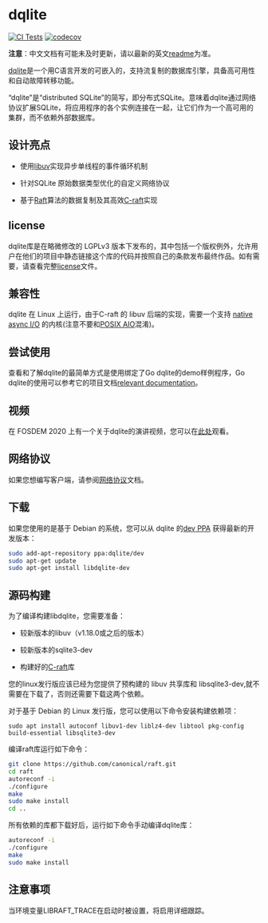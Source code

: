 
# dqlite 

[![CI Tests](https://github.com/canonical/dqlite/actions/workflows/build-and-test.yml/badge.svg)](https://github.com/canonical/dqlite/actions/workflows/build-and-test.yml) [![codecov](https://codecov.io/gh/canonical/dqlite/branch/main/graph/badge.svg)](https://codecov.io/gh/canonical/dqlite)

**注意**：中文文档有可能未及时更新，请以最新的英文[readme](./README.md)为准。

[dqlite](https://dqlite.io)是一个用C语言开发的可嵌入的，支持流复制的数据库引擎，具备高可用性和自动故障转移功能。

“dqlite”是“distributed SQLite”的简写，即分布式SQLite。意味着dqlite通过网络协议扩展SQLite，将应用程序的各个实例连接在一起，让它们作为一个高可用的集群，而不依赖外部数据库。

## 设计亮点

- 使用[libuv](https://libuv.org/)实现异步单线程的事件循环机制

- 针对SQLite 原始数据类型优化的自定义网络协议

- 基于[Raft](https://raft.github.io/)算法的数据复制及其高效[C-raft](https://github.com/canonical/raft)实现 

## license

dqlite库是在略微修改的 LGPLv3 版本下发布的，其中包括一个版权例外，允许用户在他们的项目中静态链接这个库的代码并按照自己的条款发布最终作品。如有需要，请查看完整[license](https://github.com/canonical/dqlite/blob/main/LICENSE)文件。

## 兼容性

dqlite 在 Linux 上运行，由于C-raft 的 libuv 后端的实现，需要一个支持 [native async
I/O](https://man7.org/linux/man-pages/man2/io_setup.2.html) 的内核(注意不要和[POSIX AIO](https://man7.org/linux/man-pages/man7/aio.7.html)混淆)。

## 尝试使用

查看和了解dqlite的最简单方式是使用绑定了Go dqlite的demo样例程序，Go dqlite的使用可以参考它的项目文档[relevant
documentation](https://github.com/canonical/go-dqlite#demo)。

## 视频

在 FOSDEM 2020 上有一个关于dqlite的演讲视频，您可以在[此处](https://fosdem.org/2020/schedule/event/dqlite/)观看。

## 网络协议

如果您想编写客户端，请参阅[网络协议](https://dqlite.io/docs/protocol)文档。

## 下载

如果您使用的是基于 Debian 的系统，您可以从 dqlite 的[dev PPA](https://launchpad.net/~dqlite/+archive/ubuntu/dev) 获得最新的开发版本：

```bash
sudo add-apt-repository ppa:dqlite/dev
sudo apt-get update
sudo apt-get install libdqlite-dev
```

## 源码构建

为了编译构建libdqlite，您需要准备：

- 较新版本的libuv（v1.18.0或之后的版本）

- 较新版本的sqlite3-dev

- 构建好的[C-raft](https://github.com/canonical/raft)库

您的linux发行版应该已经为您提供了预构建的 libuv 共享库和 libsqlite3-dev,就不需要在下载了，否则还需要下载这两个依赖。

对于基于 Debian 的 Linux 发行版，您可以使用以下命令安装构建依赖项：

```
sudo apt install autoconf libuv1-dev liblz4-dev libtool pkg-config build-essential libsqlite3-dev
```

编译raft库运行如下命令：

```bash
git clone https://github.com/canonical/raft.git
cd raft
autoreconf -i
./configure
make
sudo make install
cd ..
```

所有依赖的库都下载好后，运行如下命令手动编译dqlite库：

```bash
autoreconf -i
./configure
make
sudo make install
```

## 注意事项

当环境变量LIBRAFT_TRACE在启动时被设置，将启用详细跟踪。